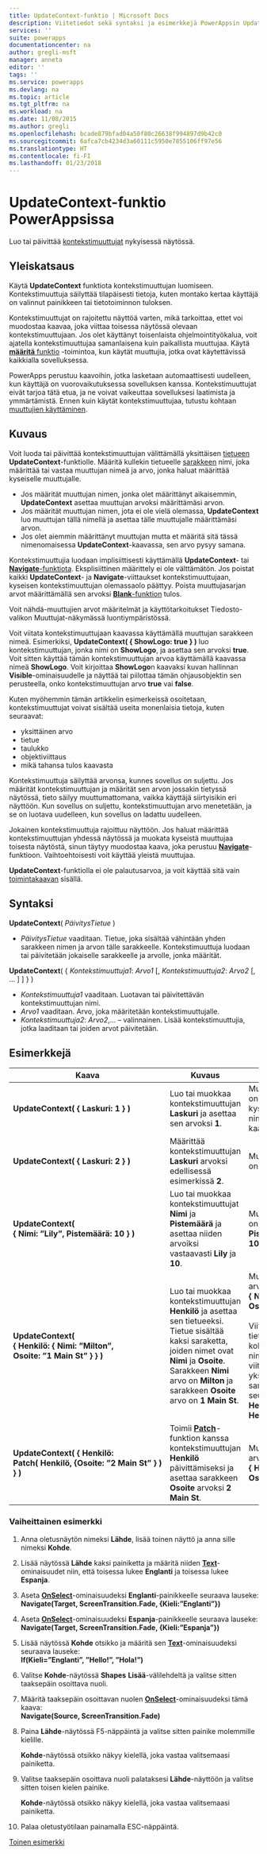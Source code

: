```yaml
---
title: UpdateContext-funktio | Microsoft Docs
description: Viitetiedot sekä syntaksi ja esimerkkejä PowerAppsin UpdateContext-funktiolle
services: ''
suite: powerapps
documentationcenter: na
author: gregli-msft
manager: anneta
editor: ''
tags: ''
ms.service: powerapps
ms.devlang: na
ms.topic: article
ms.tgt_pltfrm: na
ms.workload: na
ms.date: 11/08/2015
ms.author: gregli
ms.openlocfilehash: bcade879bfad04a50f80c26638f994897d9b42c0
ms.sourcegitcommit: 6afca7cb4234d3a60111c5950e7855106ff97e56
ms.translationtype: HT
ms.contentlocale: fi-FI
ms.lasthandoff: 01/23/2018
---
```

# <a name="updatecontext-function-in-powerapps"></a>UpdateContext-funktio PowerAppsissa
Luo tai päivittää [kontekstimuuttujat](../working-with-variables.md#create-a-context-variable) nykyisessä näytössä.

## <a name="overview"></a>Yleiskatsaus
Käytä **UpdateContext** funktiota kontekstimuuttujan luomiseen. Kontekstimuuttuja säilyttää tilapäisesti tietoja, kuten montako kertaa käyttäjä on valinnut painikkeen tai tietotoiminnon tuloksen.

Kontekstimuuttujat on rajoitettu näyttöä varten, mikä tarkoittaa, ettet voi muodostaa kaavaa, joka viittaa toisessa näytössä olevaan kontekstimuuttujaan. Jos olet käyttänyt toisenlaista ohjelmointityökalua, voit ajatella kontekstimuuttujaa samanlaisena kuin paikallista muuttujaa.  Käytä [**määritä** funktio](function-set.md) -toimintoa, kun käytät muuttujia, jotka ovat käytettävissä kaikkialla sovelluksessa.  

PowerApps perustuu kaavoihin, jotka lasketaan automaattisesti uudelleen, kun käyttäjä on vuorovaikutuksessa sovelluksen kanssa.  Kontekstimuuttujat eivät tarjoa tätä etua, ja ne voivat vaikeuttaa sovelluksesi laatimista ja ymmärtämistä.  Ennen kuin käytät kontekstimuuttujaa, tutustu kohtaan [muuttujien käyttäminen](../working-with-variables.md).

## <a name="description"></a>Kuvaus
Voit luoda tai päivittää kontekstimuuttujan välittämällä yksittäisen [tietueen](../working-with-tables.md#records) **UpdateContext**-funktiolle. Määritä kullekin tietueelle [sarakkeen](../working-with-tables.md#columns) nimi, joka määrittää tai vastaa muuttujan nimeä ja arvo, jonka haluat määrittää kyseiselle muuttujalle.

* Jos määrität muuttujan nimen, jonka olet määrittänyt aikaisemmin, **UpdateContext** asettaa muuttujan arvoksi määrittämäsi arvon.
* Jos määrität muuttujan nimen, jota ei ole vielä olemassa, **UpdateContext** luo muuttujan tällä nimellä ja asettaa tälle muuttujalle määrittämäsi arvon.
* Jos olet aiemmin määrittänyt muuttujan mutta et määritä sitä tässä nimenomaisessa **UpdateContext**-kaavassa, sen arvo pysyy samana.

Kontekstimuuttujia luodaan implisiittisesti käyttämällä **UpdateContext**- tai [**Navigate**-funktiota](function-navigate.md).  Eksplisiittinen määrittely ei ole välttämätön.  Jos poistat kaikki **UpdateContext**- ja **Navigate**-viittaukset kontekstimuuttujaan, kyseisen kontekstimuuttujan olemassaolo päättyy.  Poista muuttujasarjan arvot määrittämällä sen arvoksi [**Blank**-funktion](function-isblank-isempty.md) tulos.

Voit nähdä-muuttujien arvot määritelmät ja käyttötarkoitukset Tiedosto-valikon Muuttujat-näkymässä luontiympäristössä.

Voit viitata kontekstimuuttujaan kaavassa käyttämällä muuttujan sarakkeen nimeä. Esimerkiksi, **UpdateContext( { ShowLogo: true } )** luo kontekstimuuttujan, jonka nimi on **ShowLogo**, ja asettaa sen arvoksi **true**. Voit sitten käyttää tämän kontekstimuuttujan arvoa käyttämällä kaavassa nimeä **ShowLogo**.  Voit kirjoittaa **ShowLogo**n kaavaksi kuvan hallinnan **Visible**-ominaisuudelle ja näyttää tai piilottaa tämän ohjausobjektin sen perusteella, onko kontekstimuuttujan arvo **true** vai **false**.

Kuten myöhemmin tämän artikkelin esimerkeissä osoitetaan, kontekstimuuttujat voivat sisältää useita monenlaisia tietoja, kuten seuraavat:

* yksittäinen arvo
* tietue
* taulukko
* objektiviittaus
* mikä tahansa tulos kaavasta

Kontekstimuuttuja säilyttää arvonsa, kunnes sovellus on suljettu.  Jos määrität kontekstimuuttujan ja määrität sen arvon jossakin tietyssä näytössä, tieto säilyy muuttumattomana, vaikka käyttäjä siirtyisikin eri näyttöön.  Kun sovellus on suljettu, kontekstimuuttujan arvo menetetään, ja se on luotava uudelleen, kun sovellus on ladattu uudelleen.  

Jokainen kontekstimuuttuja rajoittuu näyttöön. Jos haluat määrittää kontekstimuuttujan yhdessä näytössä ja muokata kyseistä muuttujaa toisesta näytöstä, sinun täytyy muodostaa kaava, joka perustuu **[Navigate](function-navigate.md)**-funktioon.  Vaihtoehtoisesti voit käyttää yleistä muuttujaa.

**UpdateContext**-funktiolla ei ole palautusarvoa, ja voit käyttää sitä vain [toimintakaavan](../working-with-formulas-in-depth.md) sisällä.

## <a name="syntax"></a>Syntaksi
**UpdateContext**( *PäivitysTietue* )

* *PäivitysTietue* vaaditaan. Tietue, joka sisältää vähintään yhden sarakkeen nimen ja arvon tälle sarakkeelle. Kontekstimuuttuja luodaan tai päivitetään jokaiselle sarakkeelle ja arvolle, jonka määrität.

**UpdateContext**( { *Kontekstimuuttuja1*: *Arvo1* [, *Kontekstimuuttuja2*: *Arvo2* [, ... ] ] } )

* *Kontekstimuuttuja1* vaaditaan.  Luotavan tai päivitettävän kontekstimuuttujan nimi.
* *Arvo1* vaaditaan.  Arvo, joka määritetään kontekstimuuttujalle.
* *Kontekstimuuttuja2*: *Arvo2*,... – valinnainen. Lisää kontekstimuuttujia, jotka laaditaan tai joiden arvot päivitetään.

## <a name="examples"></a>Esimerkkejä
| Kaava | Kuvaus | Tulos |
| --- | --- | --- |
| **UpdateContext( {&nbsp;Laskuri:&nbsp;1&nbsp;} )** |Luo tai muokkaa kontekstimuuttujan **Laskuri** ja asettaa sen arvoksi **1**. |Muuttujan **Laskuri** arvo on **1**. Voit viitata kyseisen muuttujan nimeen **Laskuri** kaavassa. |
| **UpdateContext( {&nbsp;Laskuri:&nbsp;2&nbsp;} )** |Määrittää kontekstimuuttujan **Laskuri** arvoksi edellisessä esimerkissä **2**. |Muuttujan **Laskuri** arvo on **2**. |
| **UpdateContext( {&nbsp;Nimi:&nbsp;”Lily”,&nbsp;Pistemäärä:&nbsp;10&nbsp;} )** |Luo tai muokkaa kontekstimuuttujat **Nimi** ja **Pistemäärä** ja asettaa niiden arvoiksi vastaavasti **Lily** ja **10**. |Muuttujan **Nimi** arvo on **Lily** ja muuttujan **Pistemäärä** arvo on **10**. |
| **UpdateContext( {&nbsp;Henkilö:&nbsp;{&nbsp;Nimi:&nbsp;”Milton”, Osoite:&nbsp;”1&nbsp;Main&nbsp;St”&nbsp;}&nbsp;} )** |Luo tai muokkaa kontekstimuuttujan **Henkilö** ja asettaa sen tietueeksi. Tietue sisältää kaksi saraketta, joiden nimet ovat **Nimi** ja **Osoite**. Sarakkeen **Nimi** arvo on **Milton** ja sarakkeen **Osoite** arvo on **1 Main St**. |Muuttujan **Henkilö** arvo on tietue **{&nbsp;Nimi:&nbsp;”Milton”, Osoite:&nbsp;”1&nbsp;Main&nbsp;St”&nbsp;}&nbsp;}**.<br><br>Viittaus tähän tietueeseen kokonaisuutena nimellä **Henkilö** tai viittaus tämän tietueen yksittäiseen sarakkeeseen seuraavasti: **Henkilö.Nimi** tai **Henkilö.Osoite**. |
| **UpdateContext( {&nbsp;Henkilö: Patch(&nbsp;Henkilö,&nbsp;{Osoite:&nbsp;”2&nbsp;Main&nbsp;St”&nbsp;}&nbsp;) }&nbsp;)** |Toimii **[Patch](function-patch.md)**-funktion kanssa kontekstimuuttujan **Henkilö** päivittämiseksi ja asettaa sarakkeen **Osoite** arvoksi **2 Main St**. |Muuttujan **Henkilö** arvo on nyt tietue **{&nbsp;Henkilö:&nbsp;”Milton”, Osoite:&nbsp;”2&nbsp;Main&nbsp;St”&nbsp;}&nbsp;}**. |

### <a name="step-by-step-example"></a>Vaiheittainen esimerkki
1. Anna oletusnäytön nimeksi **Lähde**, lisää toinen näyttö ja anna sille nimeksi **Kohde**.
2. Lisää näytössä **Lähde** kaksi painiketta ja määritä niiden **[Text](../controls/properties-core.md)**-ominaisuudet niin, että toisessa lukee **Englanti** ja toisessa lukee **Espanja**.
3. Aseta **[OnSelect](../controls/properties-core.md)**-ominaisuudeksi **Englanti**-painikkeelle seuraava lauseke:<br>**Navigate(Target, ScreenTransition.Fade, {Kieli:”Englanti”})**
4. Aseta **[OnSelect](../controls/properties-core.md)**-ominaisuudeksi **Espanja**-painikkeelle seuraava lauseke:<br>**Navigate(Target, ScreenTransition.Fade, {Kieli:”Espanja”})**
5. Lisää näytössä **Kohde** otsikko ja määritä sen **[Text](../controls/properties-core.md)**-ominaisuudeksi seuraava lauseke:<br>**If(Kieli=”Englanti”, ”Hello!”, ”Hola!”)**
6. Valitse **Kohde**-näytössä **Shapes** **Lisää**-välilehdeltä ja valitse sitten taaksepäin osoittava nuoli.
7. Määritä taaksepäin osoittavan nuolen **[OnSelect](../controls/properties-core.md)**-ominaisuudeksi tämä kaava:<br>**Navigate(Source, ScreenTransition.Fade)**
8. Paina **Lähde**-näytössä F5-näppäintä ja valitse sitten painike molemmille kielille.
   
    **Kohde**-näytössä otsikko näkyy kielellä, joka vastaa valitsemaasi painiketta.
9. Valitse taaksepäin osoittava nuoli palataksesi **Lähde**-näyttöön ja valitse sitten toisen kielen painike.
   
    **Kohde**-näytössä otsikko näkyy kielellä, joka vastaa valitsemaasi painiketta.
10. Palaa oletustyötilaan painamalla ESC-näppäintä.

[Toinen esimerkki](../add-screen-context-variables.md)

